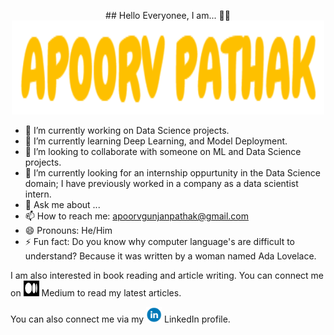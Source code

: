 <p align = 'center'>
## Hello Everyonee, I am... 👋👋

  <img src = './Apoorv Pathak.png' alt = 'Apoorv Pathak' width = '500' height = '150'>
</p>

<!--
**ApoorvPathak2003/ApoorvPathak2003** is a ✨ _special_ ✨ repository because its `README.md` (this file) appears on your GitHub profile.
Here are some ideas to get you started:
-->

- 🔭 I’m currently working on Data Science projects.
- 🌱 I’m currently learning Deep Learning, and Model Deployment.
- 👯 I’m looking to collaborate with someone on ML and Data Science projects.
- 🤔 I’m currently looking for an internship oppurtunity in the Data Science domain; I have previously worked in a company as a data scientist intern. 
- 💬 Ask me about ...
- 📫 How to reach me: apoorvgunjanpathak@gmail.com
- 😄 Pronouns: He/Him
- ⚡ Fun fact: Do you know why computer language's are difficult to understand? Because it was written by a woman named Ada Lovelace.


I am also interested in book reading and article writing. You can connect me on <a href = 'https://medium.com/@apoorvnpathak'><img src = './Medium.png' alt = 'Apoorv Pathak - Medium' width = '25' height = '25'></a> Medium to read my latest articles.

You can also connect me via my <a href = 'https://www.linkedin.com/in/apoorv-pathak-a3b1931ba/'><img src = './LinkedIn.png' alt = 'Apoorv Pathak - LinkedIn' width = '25' height = '25'></a> LinkedIn profile.
